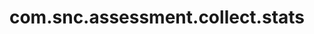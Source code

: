 ---
weight: 465
layout: page
title: com.snc.assessment.collect.stats
description: ""
value: "e27747eb533223008366ddeeff7b12a5"
---